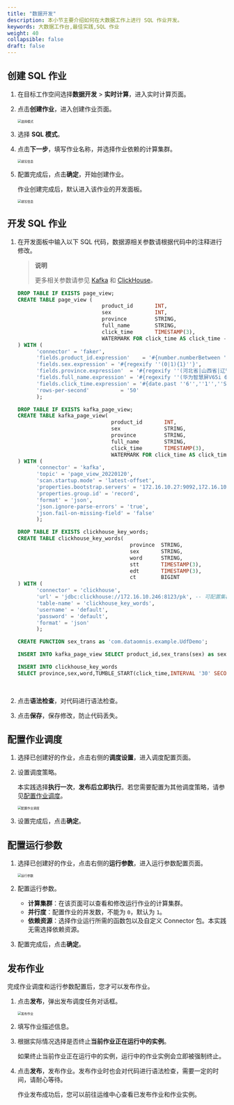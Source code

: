 ```yaml
---
title: "数据开发"
description: 本小节主要介绍如何在大数据工作上进行 SQL 作业开发。 
keywords: 大数据工作台,最佳实践,SQL 作业
weight: 40
collapsible: false
draft: false
---
```


## 创建 SQL 作业

1. 在目标工作空间选择**数据开发** > **实时计算**，进入实时计算页面。
2. 点击**创建作业**，进入创建作业页面。
   
   <img src="/bigdata/dataomnis/_images/choose_model_sql.png" alt="选择模式" style="zoom:50%;" />

3. 选择 **SQL 模式**。
4. 点击**下一步**，填写作业名称，并选择作业依赖的计算集群。
   
   <img src="/bigdata/dataomnis/_images/bp_job_basic_sql.png" alt="填写信息" style="zoom:50%;" />

5. 配置完成后，点击**确定**，开始创建作业。
   
   作业创建完成后，默认进入该作业的开发面板。

   <img src="/bigdata/dataomnis/_images/bp_complete_job_sql.png" alt="填写信息" style="zoom:50%;" />

## 开发 SQL 作业

1. 在开发面板中输入以下 SQL 代码，数据源相关参数请根据代码中的注释进行修改。

   > **说明**
   > 
   > 更多相关参数请参见 [Kafka](/bigdata/dataomnis/developer_sql/connector/kafka) 和 [ClickHouse](/bigdata/dataomnis/developer_sql/connector/clickhouse)。

   ```sql
   DROP TABLE IF EXISTS page_view;
   CREATE TABLE page_view (
                              product_id       INT,
                              sex              INT,
                              province         STRING,
                              full_name        STRING,
                              click_time       TIMESTAMP(3),
                              WATERMARK FOR click_time AS click_time - INTERVAL '4' SECOND
   ) WITH (
         'connector' = 'faker',                                                              -- 必选参数,固定值为faker
         'fields.product_id.expression'    = '#{number.numberBetween ''1'',''100''}',
         'fields.sex.expression' = '#{regexify ''(0|1){1}''}',                               -- 针对sex字段随机生成0、1两种值，用于后续通过性别统计
         'fields.province.expression'  = '#{regexify ''(河北省|山西省|辽宁省|吉林省|黑龙江省|江苏省|浙江省|安徽省|福建省|江西省|山东省|河南省|湖北省|湖南省|广东省|海南省|四川省|贵州省|云南省|陕西省|甘肃省|青海省|台湾省){1}''}',-- 针对province字段随机生成省份，用于后续通过省份统计
         'fields.full_name.expression' = '#{regexify ''(华为智慧屏V65i 65英寸 HEGE-560B 4K全面屏智能电视机 多方视频通话 AI升降摄像头 4GB+32GB 星际黑|Redmi 10X 4G Helio G85游戏芯 4800万超清四摄 5020mAh大电量 小孔全面屏 128GB大存储 4GB+128GB 冰雾白 游戏智能手机 小米 红米|小米10 至尊纪念版 双模5G 骁龙865 120HZ高刷新率 120倍长焦镜头 120W快充 8GB+128GB 透明版 游戏手机|小米10 至尊纪念版 双模5G 骁龙865 120HZ高刷新率 120倍长焦镜头 120W快充 12GB+256GB 陶瓷黑 游戏手机|Redmi 10X 4G Helio G85游戏芯 4800万超清四摄 5020mAh大电量 小孔全面屏 128GB大存储 4GB+128GB 冰雾白 游戏智能手机 小米 红米|华为 HUAWEI P40 麒麟990 5G SoC芯片 5000万超感知徕卡三摄 30倍数字变焦 8GB+128GB亮黑色全网通5G手机|Apple iPhone 12 (A2404) 64GB 黑色 支持移动联通电信5G 双卡双待手机|华为 HUAWEI P40 麒麟990 5G SoC芯片 5000万超感知徕卡三摄 30倍数字变焦 6GB+128GB冰霜银全网通5G手机){1}''}',                                               -- 针对full_name字段随机生成产品名，用于后续通过产品名热词拆分
         'fields.click_time.expression' = '#{date.past ''6'',''1'',''SECONDS''}',            -- 针对click_time 字段随机生成比当前时间有1-6秒的延迟的时间数据
         'rows-per-second'          = '50'
         );

   DROP TABLE IF EXISTS kafka_page_view;
   CREATE TABLE kafka_page_view(
                                 product_id       INT,
                                 sex              STRING,
                                 province         STRING,
                                 full_name        STRING,
                                 click_time       TIMESTAMP(3),
                                 WATERMARK FOR click_time AS click_time - INTERVAL '2' SECOND
   ) WITH (
         'connector' = 'kafka',                                                                                -- 必选参数, 可选 'kafka','kafka-0.11'. 注意选择对应的内置  Connector
         'topic' = 'page_view_20220120',                                                                       -- 必选参数, 指定kafka topic
         'scan.startup.mode' = 'latest-offset',                                                                -- 非必须参数,默认为group-offset消费组的offset。指定latest-offset为读取topic下最新的数据
         'properties.bootstrap.servers' = '172.16.10.27:9092,172.16.10.28:9092,172.16.10.30:9092',             -- 必选参数, 指定kafka brokers
         'properties.group.id' = 'record',                                                                     -- 必选参数, 指定 Group ID
         'format' = 'json',                                                                                    -- 必选参数, 选择value消息的序列化格式
         'json.ignore-parse-errors' = 'true',                                                                  -- 非必选参数, 忽略 JSON 结构解析异常
         'json.fail-on-missing-field' = 'false'                                                                -- 非必选参数, 如果设置为 true, 则遇到缺失字段会报错 设置为 false 则缺失字段设置为 null
         );

   DROP TABLE IF EXISTS clickhouse_key_words;
   CREATE TABLE clickhouse_key_words(
                                       province  STRING,
                                       sex       STRING,
                                       word      STRING,
                                       stt       TIMESTAMP(3),
                                       edt       TIMESTAMP(3),
                                       ct        BIGINT
   ) WITH (
         'connector' = 'clickhouse',
         'url' = 'jdbc:clickhouse://172.16.10.246:8123/pk', -- 可配置集群地址，写入时随机选择连接写入，不会一直使用一个连接写入
         'table-name' = 'clickhouse_key_words',
         'username' = 'default',
         'password' = 'default',
         'format' = 'json'
         );

   CREATE FUNCTION sex_trans as 'com.dataomnis.example.UdfDemo';

   INSERT INTO kafka_page_view SELECT product_id,sex_trans(sex) as sex,province,full_name,click_time FROM page_view;

   INSERT INTO clickhouse_key_words
   SELECT province,sex,word,TUMBLE_START(click_time,INTERVAL '30' SECOND) AS stt,TUMBLE_END(click_time,INTERVAL '30' SECOND) AS edt,COUNT(*) ct FROM(
                                                                                                                                                      SELECT CAST(T.word AS STRING) AS word,v.* FROM kafka_page_view AS v,LATERAL TABLE(wordsplit(full_name)) AS T(word)
                                                                                                                                                   ) GROUP BY TUMBLE(click_time,INTERVAL '30' SECOND),province,sex,word;
   ```

1. 点击**语法检查**，对代码进行语法检查。
2. 点击**保存**，保存修改，防止代码丢失。

## 配置作业调度

1. 选择已创建好的作业，点击右侧的**调度设置**，进入调度配置页面。    
2. 设置调度策略。   
   
   本实践选择**执行一次**，**发布后立即执行**。若您需要配置为其他调度策略，请参见[配置作业调度](/bigdata/dataomnis/manual/schedule/time/)。

   <img src="/bigdata/dataomnis/_images/bp_schedule_sql.png" alt="配置作业调度" style="zoom:50%;" />

3. 设置完成后，点击**确定**。

## 配置运行参数

1. 选择已创建好的作业，点击右侧的**运行参数**，进入运行参数配置页面。 

   <img src="/bigdata/dataomnis/_images/bp_job_enviroment_sql_01.png" alt="运行参数" style="zoom:50%;" />

2. 配置运行参数。
   
   - **计算集群**：在该页面可以查看和修改运行作业的计算集群。
   - **并行度**：配置作业的并发数，不能为 `0`，默认为 `1`。
   - **依赖资源**：选择作业运行所需的函数包以及自定义 Connector 包。本实践无需选择依赖资源。

3. 配置完成后，点击**确定**。

## 发布作业

完成作业调度和运行参数配置后，您才可以发布作业。

1. 点击**发布**，弹出发布调度任务对话框。

   <img src="/bigdata/dataomnis/_images/publish_job.png" alt="发布作业" style="zoom:50%;" />

2. 填写作业描述信息。
3. 根据实际情况选择是否终止**当前作业正在运行中的实例**。
   
   如果终止当前作业正在运行中的实例，运行中的作业实例会立即被强制终止。

4. 点击**发布**，发布作业。发布作业时也会对代码进行语法检查，需要一定的时间，请耐心等待。

   作业发布成功后，您可以前往运维中心查看已发布作业和作业实例。

